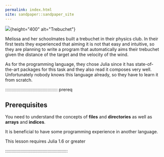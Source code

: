 ```yaml
---
permalink: index.html
site: sandpaper::sandpaper_site
---
```


![](https://upload.wikimedia.org/wikipedia/commons/e/ee/Trebuchet_Scheme.svg){height="400" alt="Trebuchet"}

Melissa and her schoolmates built a trebuchet in their physics club.
In their first tests they experienced that aiming it is not that easy and
intuitive, so they are planning to write a program that automatically aims
their trebuchet given the distance of the target and the velocity of the wind.

As for the programming language, they chose Julia since it has state-of-the-art
packages for this task and they also read it composes very well.
Unfortunately nobody knows this language already, so they have to learn it from
scratch.

::::::::::::::::::::::::::::::::::::::::::  prereq

## Prerequisites

You need to understand the concepts of **files** and **directories** as well
as **arrays** and **indices**.

It is beneficial to have some programming experience in another language.

This lesson requires Julia 1.6 or greater


::::::::::::::::::::::::::::::::::::::::::::::::::




